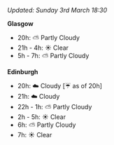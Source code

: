 *Updated: Sunday 3rd March 18:30*

**Glasgow**

* 20h: :partly_sunny: Partly Cloudy
* 21h - 4h: :sunny: Clear
* 5h - 7h: :partly_sunny: Partly Cloudy

**Edinburgh**

* 20h: :cloud: Cloudy [:umbrella: as of 20h]
* 21h: :cloud: Cloudy
* 22h - 1h: :partly_sunny: Partly Cloudy
* 2h - 5h: :sunny: Clear
* 6h: :partly_sunny: Partly Cloudy
* 7h: :sunny: Clear
